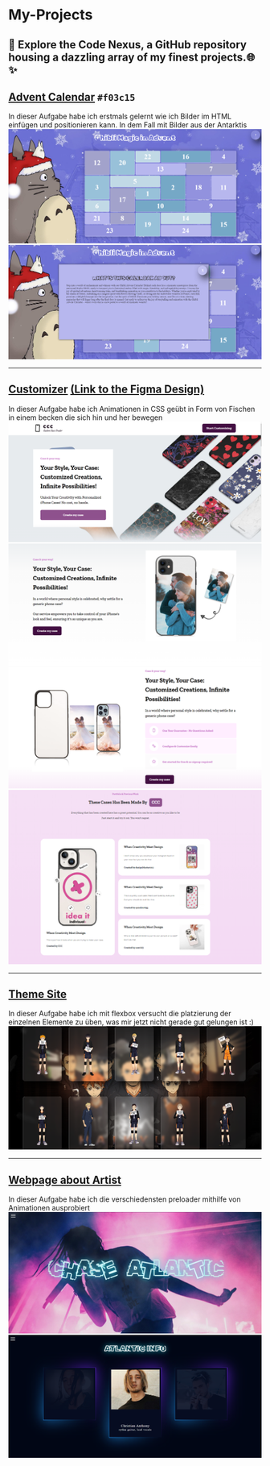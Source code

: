 # My-Projects
## 🚀 Explore the Code Nexus, a GitHub repository housing a dazzling array of my finest projects.🌐✨



## [Advent Calendar](AdventCalendar) `#f03c15`
In dieser Aufgabe habe ich erstmals gelernt wie ich Bilder im HTML einfügen und positionieren kann. In dem Fall mit Bilder aus der Antarktis
 ![](imgsForReadme/AdventCalendar.png)
 ![](imgsForReadme/AdventCalendar2.png) 

---

## [Customizer](Customizer)  [(Link to the Figma Design)](https://www.figma.com/file/1PJMIdKSnPimhTKk7OI17e/CCC_Website-Design?type=design&node-id=1%3A6&mode=design&t=BLo3A14Uhb2WiLAR-1)
In dieser Aufgabe habe ich Animationen in CSS geübt in Form von Fischen in einem becken die sich hin und her bewegen
 ![](imgsForReadme/customizer.png)
 ![](imgsForReadme/customizer2.png)
 ![](imgsForReadme/customizer3.png)
 ![](imgsForReadme/customizer4.png)

---

## [Theme Site](Themenseite)
In dieser Aufgabe habe ich mit flexbox versucht die platzierung der einzelnen Elemente zu üben, was mir jetzt nicht gerade gut gelungen ist :)
 ![](imgsForReadme/themenseite.png) 

---

## [Webpage about Artist](Webpage_ChaseAtlantic)
In dieser Aufgabe habe ich die verschiedensten preloader mithilfe von Animationen ausprobiert
 ![](imgsForReadme/artistpage.png) 
 ![](imgsForReadme/artistpage2.png) 
 



